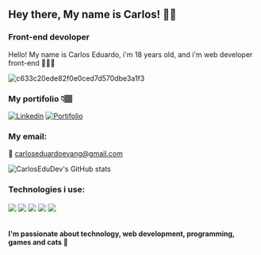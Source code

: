 ## Hey there, My name is Carlos! 👋🏽

### Front-end devoloper
Hello! My name is Carlos Eduardo, i'm 18 years old, and i'm web developer front-end 🙋🏽‍♂️

![c633c20ede82f0e0ced7d570dbe3a1f3](https://user-images.githubusercontent.com/70382532/138322189-2db8df52-9dcb-40a0-88a8-c365466bd33d.gif)

### My portifolio 👇🏽

[![Linkedin](https://img.shields.io/badge/LinkedIn-0077B5?style=for-the-badge&logo=linkedin&logoColor=white)](https://www.linkedin.com/in/carlos-eduardo-310a5a255/)
[![Portifolio](https://img.shields.io/badge/website-000000?style=for-the-badge&logo=About.me&logoColor=white)](https://carlosedudev.github.io/Portifolio-Carlos/)

### My email:
📧 carloseduardoevang@gmail.com

![CarlosEduDev's GitHub stats](https://github-readme-stats.vercel.app/api?username=CarlosEduDev&show_icons=true&theme=tokyonight)

### Technologies i use:

<div style='display: inline_block'>
<img align='center' src='https://img.shields.io/badge/HTML5-E34F26?style=for-the-badge&logo=html5&logoColor=white'>
<img align='center' src='https://img.shields.io/badge/CSS3-1572B6?style=for-the-badge&logo=css3&logoColor=white'>
<img align='center' src='https://img.shields.io/badge/JavaScript-323330?style=for-the-badge&logo=javascript&logoColor=F7DF1E'>
<img align='center' src='https://img.shields.io/badge/TypeScript-007ACC?style=for-the-badge&logo=typescript&logoColor=white'>
<img align='center' src='https://img.shields.io/badge/React-20232A?style=for-the-badge&logo=react&logoColor=61DAFB'>
</div>
<br/>

#### I'm passionate about technology, web development, programming, games and cats 💖



